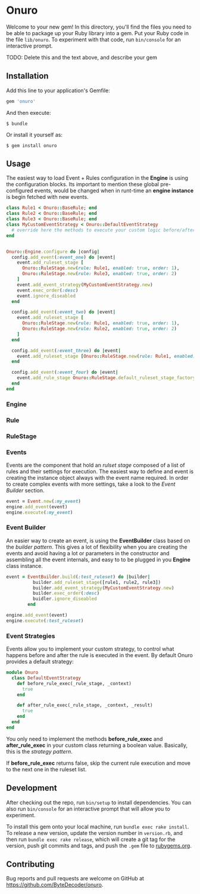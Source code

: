 # Onuro

Welcome to your new gem! In this directory, you'll find the files you need to be able to package up your Ruby library into a gem. Put your Ruby code in the file `lib/onuro`. To experiment with that code, run `bin/console` for an interactive prompt.

TODO: Delete this and the text above, and describe your gem

## Installation

Add this line to your application's Gemfile:

```ruby
gem 'onuro'
```

And then execute:

    $ bundle

Or install it yourself as:

    $ gem install onuro

## Usage

The easiest way to load Event + Rules configuration in the **Engine** is using the configuration blocks. Its important to mention these global pre-configured events, would be changed when in runt-time an **engine instance** is begin fetched with new events.

```ruby
class Rule1 < Onuro::BaseRule; end
class Rule2 < Onuro::BaseRule; end
class Rule3 < Onuro::BaseRule; end
class MyCustomEventStrategy < Onuro::DefaultEventStrategy
  # override here the methods to execute your custom logic before/after each rule
end


Onuro::Engine.configure do |config|
  config.add_event(:event_one) do |event|
    event.add_ruleset_stage [
      Onuro::RuleStage.new(rule: Rule1, enabled: true, order: 1),
      Onuro::RuleStage.new(rule: Rule3, enabled: true, order: 2)
    ]
    event.add_event_strategy(MyCustomEventStrategy.new)
    event.exec_order(:desc)
    event.ignore_diseabled
  end

  config.add_event(:event_two) do |event|
    event.add_ruleset_stage [
      Onuro::RuleStage.new(rule: Rule1, enabled: true, order: 1),
      Onuro::RuleStage.new(rule: Rule2, enabled: true, order: 2)
    ]
  end

  config.add_event(:event_three) do |event|
    event.add_ruleset_stage [Onuro::RuleStage.new(rule: Rule1, enabled: true, order: 1)]
  end

  config.add_event(:event_four) do |event|
    event.add_rule_stage Onuro::RuleStage.default_ruleset_stage_factory([Rule1, Rule2, Rule3])
  end
end
```

### Engine

### Rule

### RuleStage

### Events

Events are the component that hold an *rulset stage* composed of a list of rules and their settings for execution. The easiest way to define and event is creating the instance object always with the event name required. In order to create complex events with more settings, take a look to the *Event Builder* section.

```ruby
event = Event.new(:my_event)
engine.add_event(event)
engine.execute(:my_event)
```

### Event Builder

An easier way to create an event, is using the **EventBuilder** class based on the *builder pattern*. This gives a lot of flexibility when you are creating the events and avoid having a lot or parameters in the constructor and assembling  all the event internals, and easy to to be plugged in you **Engine** class instance.

```ruby
event = EventBuilder.build(:test_ruleset) do |builder|
          builder.add_ruleset_stage([rule1, rule2, rule3])
          builder.add_event_strategy(MyCustomEventStrategy.new)
          builder.exec_order(:desc)
          buidler.ignore_diseabled
        end

engine.add_event(event)
engine.execute(:test_ruleset)
```

### Event Strategies

Events allow you to implement your custom strategy, to control what happens before and after the rule is executed in the event. By default Onuro provides a default strategy:

```ruby
module Onuro
  class DefaultEventStrategy
    def before_rule_exec(_rule_stage, _context)
      true
    end

    def after_rule_exec(_rule_stage, _context, _result)
      true
    end
  end
end
```

You only need to implement the methods **before_rule_exec** and **after_rule_exec** in your custom class returning a boolean value. Basically, this is the *strategy pattern*.

If **before_rule_exec** returns false, skip the current rule execution and move to the next one in the ruleset list.

## Development

After checking out the repo, run `bin/setup` to install dependencies. You can also run `bin/console` for an interactive prompt that will allow you to experiment.

To install this gem onto your local machine, run `bundle exec rake install`. To release a new version, update the version number in `version.rb`, and then run `bundle exec rake release`, which will create a git tag for the version, push git commits and tags, and push the `.gem` file to [rubygems.org](https://rubygems.org).

## Contributing

Bug reports and pull requests are welcome on GitHub at https://github.com/ByteDecoder/onuro.
